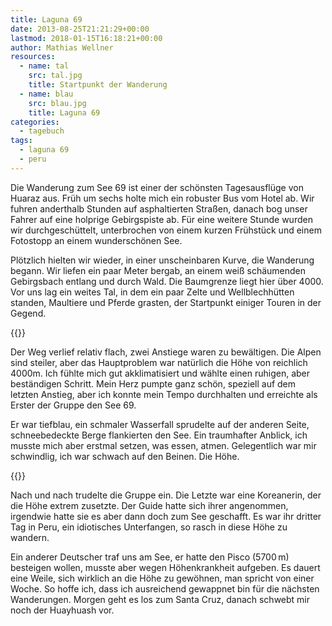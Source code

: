 ```yaml
---
title: Laguna 69
date: 2013-08-25T21:21:29+00:00
lastmod: 2018-01-15T16:18:21+00:00
author: Mathias Wellner
resources:
  - name: tal
    src: tal.jpg
    title: Startpunkt der Wanderung
  - name: blau
    src: blau.jpg
    title: Laguna 69
categories:
  - tagebuch
tags:
  - laguna 69
  - peru
---
```

Die Wanderung zum See 69 ist einer der schönsten Tagesausflüge von Huaraz aus. Früh um sechs holte mich ein robuster Bus vom Hotel ab. Wir fuhren anderthalb Stunden auf asphaltierten Straßen, danach bog unser Fahrer auf eine holprige Gebirgspiste ab. Für eine weitere Stunde wurden wir durchgeschüttelt, unterbrochen von einem kurzen Frühstück und einem Fotostopp an einem wunderschönen See. 
<!--more-->

Plötzlich hielten wir wieder, in einer unscheinbaren Kurve, die Wanderung begann. Wir liefen ein paar Meter bergab, an einem weiß schäumenden Gebirgsbach entlang und durch Wald. Die Baumgrenze liegt hier über 4000. Vor uns lag ein weites Tal, in dem ein paar Zelte und Wellblechhütten standen, Maultiere und Pferde grasten, der Startpunkt einiger Touren in der Gegend. 

{{<responsive-image name="tal">}}

Der Weg verlief relativ flach, zwei Anstiege waren zu bewältigen. Die Alpen sind steiler, aber das Hauptproblem war natürlich die Höhe von reichlich 4000m. Ich fühlte mich gut akklimatisiert und wählte einen ruhigen, aber beständigen Schritt. Mein Herz pumpte ganz schön, speziell auf dem letzten Anstieg, aber ich konnte mein Tempo durchhalten und erreichte als Erster der Gruppe den See 69.

Er war tiefblau, ein schmaler Wasserfall sprudelte auf der anderen Seite, schneebedeckte Berge flankierten den See. Ein traumhafter Anblick, ich musste mich aber erstmal setzen, was essen, atmen. Gelegentlich war mir schwindlig, ich war schwach auf den Beinen. Die Höhe. 

{{<responsive-image name="blau">}}

Nach und nach trudelte die Gruppe ein. Die Letzte war eine Koreanerin, der die Höhe extrem zusetzte. Der Guide hatte sich ihrer angenommen, irgendwie hatte sie es aber dann doch zum See geschafft. Es war ihr dritter Tag in Peru, ein idiotisches Unterfangen, so rasch in diese Höhe zu wandern.

Ein anderer Deutscher traf uns am See, er hatte den Pisco (5700&thinsp;m) besteigen wollen, musste aber wegen Höhenkrankheit aufgeben. Es dauert eine Weile, sich wirklich an die Höhe zu gewöhnen, man spricht von einer Woche. So hoffe ich, dass ich ausreichend gewappnet bin für die nächsten Wanderungen. Morgen geht es los zum Santa Cruz, danach schwebt mir noch der Huayhuash vor.